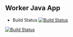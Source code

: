 ## Worker Java App

  * Build Status [![Build Status](http://34.82.89.17:8080/buildStatus/icon?job=instavote%2Fworker-build)](http://34.82.89.17:8080/job/instavote/job/worker-build/)

[![Build Status](http://34.82.89.17:8080/buildStatus/icon?job=instavote%2Fworker-build&subject=Worker%20build%20duration%20${duration})](http://34.82.89.17:8080/job/instavote/job/worker-build/)
